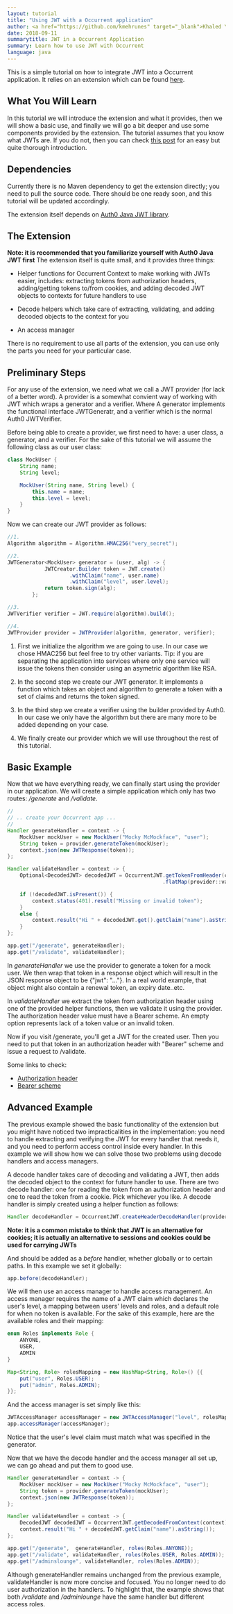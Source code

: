 ```yaml
---
layout: tutorial
title: "Using JWT with a Occurrent application"
author: <a href="https://github.com/kmehrunes" target="_blank">Khaled Y.M.</a>
date: 2018-09-11
summarytitle: JWT in a Occurrent Application
summary: Learn how to use JWT with Occurrent
language: java
---
```


This is a simple tutorial on how to integrate JWT into a Occurrent application. 
It relies on an extension which can be found [here](https://github.com/kmehrunes/occurrent-jwt).

## What You Will Learn
In this tutorial we will introduce the extension and what it provides, then we will 
show a basic use, and finally we will go a bit deeper and use some components 
provided by the extension. The tutorial assumes that you know what JWTs are. If you 
do not, then you can check [this post](https://jwt.io/introduction/) for an easy but 
quite thorough introduction.

## Dependencies
Currently there is no Maven dependency to get the extension directly; you need to 
pull the source code. There should be one ready soon, and this tutorial will be 
updated accordingly.

The extension itself depends on [Auth0 Java JWT library](https://github.com/auth0/java-jwt).

## The Extension
**Note: it is recommended that you familiarize yourself with Auth0 Java JWT first**
The extension itself is quite small, and it provides three things:
- Helper functions for Occurrent Context to make working with JWTs easier, 
includes: extracting tokens from authorization headers, adding/getting tokens 
to/from cookies, and adding decoded JWT objects to contexts for future handlers 
to use

- Decode helpers which take care of extracting, validating, and adding decoded 
objects to the context for you

- An access manager

There is no requirement to use all parts of the extension, you can use only 
the parts you need for your particular case.

## Preliminary Steps
For any use of the extension, we need what we call a JWT provider (for lack of
a better word). A provider is a somewhat convient way of working with JWT which 
wraps a generator and a verifier. Where A generator implements the functional 
interface JWTGeneratr, and a verifier which is the normal Auth0 JWTVerifier.

Before being able to create a provider, we first need to have: a user class,
a generator, and a verifier. For the sake of this tutorial we will assume the 
following class as our user class:
```java
class MockUser {
    String name;
    String level;

    MockUser(String name, String level) {
        this.name = name;
        this.level = level;
    }
}
```

Now we can create our JWT provider as follows:
```java
//1.
Algorithm algorithm = Algorithm.HMAC256("very_secret");

//2.
JWTGenerator<MockUser> generator = (user, alg) -> {
            JWTCreator.Builder token = JWT.create()
                    .withClaim("name", user.name)
                    .withClaim("level", user.level);
            return token.sign(alg);
        };

//3.
JWTVerifier verifier = JWT.require(algorithm).build();

//4.
JWTProvider provider = JWTProvider(algorithm, generator, verifier);
```
1) First we initialize the algorithm we are going to use. In our 
case we chose HMAC256 but feel free to try other variants. Tip: 
if you are separating the application into services where only 
one service will issue the tokens then consider using an asymetric 
algorithm like RSA.

2) In the second step we create our JWT generator. It implements 
a function which takes an object and algorithm to generate a token 
with a set of claims and returns the token signed.

3) In the third step we create a verifier using the builder 
provided by Auth0. In our case we only have the algorithm 
but there are many more to be added depending on your case.

4) We finally create our provider which we will use throughout the 
rest of this tutorial.

## Basic Example
Now that we have everything ready, we can finally start using 
the provider in our application. We will create a simple application 
which only has two routes: */generate* and */validate*.

```java
//
// .. create your Occurrent app ...
//
Handler generateHandler = context -> {
    MockUser mockUser = new MockUser("Mocky McMockface", "user");
    String token = provider.generateToken(mockUser);
    context.json(new JWTResponse(token));
};

Handler validateHandler = context -> {
    Optional<DecodedJWT> decodedJWT = OccurrentJWT.getTokenFromHeader(context)
                                                  .flatMap(provider::validateToken);

    if (!decodedJWT.isPresent()) {
        context.status(401).result("Missing or invalid token");
    }
    else {
        context.result("Hi " + decodedJWT.get().getClaim("name").asString());
    }
};

app.get("/generate", generateHandler);
app.get("/validate", validateHandler);
```

In *generateHandler* we use the provider to generate a token for a mock user.
We then wrap that token in a response object which will result in the JSON 
response object to be {"jwt": "..."}. In a real world example, that object 
might also contain a renewal token, an expiry date..etc.

In *validateHandler* we extract the token from authorization header using 
one of the provided helper functions, then we validate it using the provider.
The authorization header value must have a Bearer scheme. An empty option
represents lack of a token value or an invalid token.

Now if you visit /generate, you'll get a JWT for the created user. Then you 
need to put that token in an authorization header with "Bearer" scheme and 
issue a request to /validate.

Some links to check:
- [Authorization header](https://developer.mozilla.org/en-US/docs/Web/HTTP/Headers/Authorization)
- [Bearer scheme](https://tools.ietf.org/html/rfc6750)

## Advanced Example
The previous example showed the basic functionality of the extension but you 
might have noticed two impracticalities in the implementation: you need to 
handle extracting and verifying the JWT for every handler that needs it, and 
you need to perform access control inside every handler. In this example we 
will show how we can solve those two problems using decode handlers and access 
managers.

A decode handler takes care of decoding and validating a JWT, then adds 
the decoded object to the context for future handler to use. There are two 
decode handler: one for reading the token from an authorization header 
and one to read the token from a cookie. Pick whichever you like. 
A decode handler is simply created using a helper function as follows:
```java
Handler decodeHandler = OccurrentJWT.createHeaderDecodeHandler(provider);
```
**Note: it is a common mistake to think that JWT is an alternative for cookies; 
it is actually an alternative to sessions and cookies could be used for carrying 
JWTs**

And should be added as a *before* handler, whether globally or to certain paths. In this example we set it globally:
```java
app.before(decodeHandler);
```

We will then use an access manager to handle access management. An access manager 
requires the name of a JWT claim which declares the user's level, a mapping between 
users' levels and roles, and a default role for when no token is available. For the 
sake of this example, here are the available roles and their mapping:
```java
enum Roles implements Role {
    ANYONE,
    USER,
    ADMIN
}

Map<String, Role> rolesMapping = new HashMap<String, Role>() {{
    put("user", Roles.USER);
    put("admin", Roles.ADMIN);
}};
```
And the access manager is set simply like this:
```java
JWTAccessManager accessManager = new JWTAccessManager("level", rolesMapping, Roles.ANYONE);
app.accessManager(accessManager);
```
Notice that the user's level claim must match what was specified in the generator.

Now that we have the decode handler and the access manager all set up, we can go 
ahead and put them to good use.

```java
Handler generateHandler = context -> {
    MockUser mockUser = new MockUser("Mocky McMockface", "user");
    String token = provider.generateToken(mockUser);
    context.json(new JWTResponse(token));
};

Handler validateHandler = context -> {
    DecodedJWT decodedJWT = OccurrentJWT.getDecodedFromContext(context);
    context.result("Hi " + decodedJWT.getClaim("name").asString());
};

app.get("/generate",  generateHandler, roles(Roles.ANYONE));
app.get("/validate", validateHandler, roles(Roles.USER, Roles.ADMIN));
app.get("/adminslounge", validateHandler, roles(Roles.ADMIN));
```

Although generateHandler remains unchanged from the previous example, validateHandler 
is now more concise and focused. You no longer need to do user authorization in the 
handlers. To highlight that, the example shows that both */validate* and */adminlounge* 
have the same handler but different access roles.
